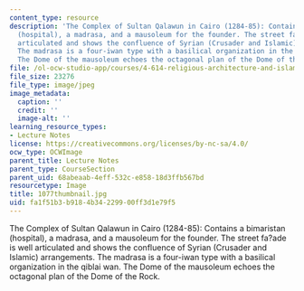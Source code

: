 ```yaml
---
content_type: resource
description: 'The Complex of Sultan Qalawun in Cairo (1284-85): Contains a bimaristan
  (hospital), a madrasa, and a mausoleum for the founder. The street fa?ade is well
  articulated and shows the confluence of Syrian (Crusader and Islamic) arrangements.
  The madrasa is a four-iwan type with a basilical organization in the qiblai wan.
  The Dome of the mausoleum echoes the octagonal plan of the Dome of the Rock.'
file: /ol-ocw-studio-app/courses/4-614-religious-architecture-and-islamic-cultures-fall-2002/fa1f51b3b9184b34229900ff3d1e79f5_1077thumbnail.jpg
file_size: 23276
file_type: image/jpeg
image_metadata:
  caption: ''
  credit: ''
  image-alt: ''
learning_resource_types:
- Lecture Notes
license: https://creativecommons.org/licenses/by-nc-sa/4.0/
ocw_type: OCWImage
parent_title: Lecture Notes
parent_type: CourseSection
parent_uid: 68abeaab-4eff-532c-e858-18d3ffb567bd
resourcetype: Image
title: 1077thumbnail.jpg
uid: fa1f51b3-b918-4b34-2299-00ff3d1e79f5
---
```

The Complex of Sultan Qalawun in Cairo (1284-85): Contains a bimaristan (hospital), a madrasa, and a mausoleum for the founder. The street fa?ade is well articulated and shows the confluence of Syrian (Crusader and Islamic) arrangements. The madrasa is a four-iwan type with a basilical organization in the qiblai wan. The Dome of the mausoleum echoes the octagonal plan of the Dome of the Rock.